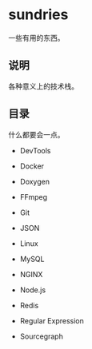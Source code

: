 # sundries

一些有用的东西。

## 说明

各种意义上的技术栈。

## 目录

什么都要会一点。

+ DevTools

+ Docker

+ Doxygen

+ FFmpeg

+ Git

+ JSON

+ Linux

+ MySQL

+ NGINX

+ Node.js

+ Redis

+ Regular Expression

+ Sourcegraph
